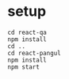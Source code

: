 # setup

    cd react-qa
    npm install
    cd ..
    cd react-pangul
    npm install
    npm start
